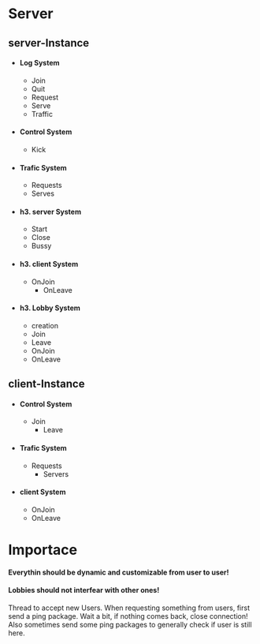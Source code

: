 # Server

## server-Instance
  * #### Log System
    * Join
    * Quit
    * Request
    * Serve
    * Traffic
  * #### Control System
    * Kick
  * #### Trafic System
    * Requests
    * Serves
  * #### h3. server System
    * Start
    * Close
    * Bussy
  * #### h3. client System
    * OnJoin
      * OnLeave
  * #### h3. Lobby System
      * creation
      * Join
      * Leave
      * OnJoin
      * OnLeave

## client-Instance
  * #### Control System
    * Join
      * Leave
  * #### Trafic System
    * Requests
      * Servers
  * #### client System
    * OnJoin
    * OnLeave

# Importace

#### Everythin should be dynamic and customizable from user to user! 
#### Lobbies should not interfear with other ones!

Thread to accept new Users. When requesting something from users, first send
a ping package. Wait a bit, if nothing comes back, close connection!
Also sometimes send some ping packages to generally check if user is still here.